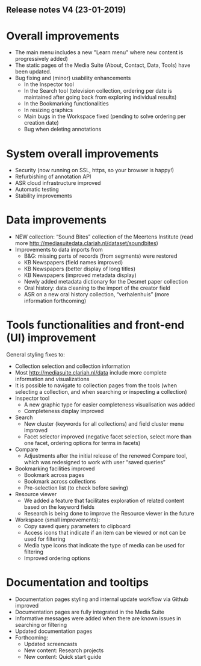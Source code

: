 Release notes V4 (23-01-2019)
---

# Overall improvements

- The main menu includes a new "Learn menu" where new content is progressively added)
- The static pages of the Media Suite (About, Contact, Data, Tools) have been updated. 
- Bug fixing and (minor) usability enhancements
  - In the Inspector tool
  - In the Search tool (television collection, ordering per date is maintained after going back from exploring individual results)
  - In the Bookmarking functionalities
  - In resizing graphics
  - Main bugs in the Workspace fixed (pending to solve ordering per creation date)
  - Bug when deleting annotations

# System overall improvements

- Security (now running on SSL, https, so your browser is happy!)
- Refurbishing of annotation API 
- ASR cloud infrastructure improved
- Automatic testing
- Stability improvements

# Data improvements

- NEW collection: “Sound Bites” collection of the Meertens Institute (read more http://mediasuitedata.clariah.nl/dataset/soundbites)
- Improvements to data imports from
  - B&G: missing parts of records (from segments) were restored
  - KB Newspapers (field names improved)
  - KB Newspapers (better display of long titles)
  - KB Newspapers (improved metadata display)
  - Newly added metadata dictionary for the Desmet paper collection
  - Oral history: data cleaning to the import of the creator field
  - ASR on a new oral history collection, “verhalenhuis” (more information forthcoming) 

# Tools functionalities and front-end (UI) improvement

General styling fixes to:

- Collection selection and collection information
- Most http://mediasuite.clariah.nl/data include more complete information and visualizations
- It is possible to navigate to collection pages from the tools (when selecting a collection, and when searching or inspecting a collection)
- Inspector tool
  - A new graphic type for easier completeness visualisation was added
  - Completeness display improved
- Search
  - New cluster (keywords for all collections) and field cluster menu improved
  - Facet selector improved (negative facet selection, select more than one facet, ordering options for terms in facets)
- Compare
  - Adjustments after the initial release of the renewed Compare tool, which was redesigned to work with user “saved queries”
- Bookmarking facilities improved
  - Bookmark across pages
  - Bookmark across collections
  - Pre-selection list (to check before saving)
- Resource viewer
  - We added a feature that facilitates exploration of related content based on the keyword fields
  - Research is being done to improve the Resource viewer in the future
- Workspace (small improvements):
  - Copy saved query parameters to clipboard
  - Access icons that indicate if an item can be viewed or not can be used for filtering 
  - Media type icons that indicate the type of media can be used for filtering 
  - Improved ordering options

# Documentation and tooltips

- Documentation pages styling and internal update workflow via Github improved
- Documentation pages are fully integrated in the Media Suite
- Informative messages were added when there are known issues in searching or filtering
- Updated documentation pages
- Forthcoming: 
  - Updated screencasts
  - New content: Research projects
  - New content: Quick start guide